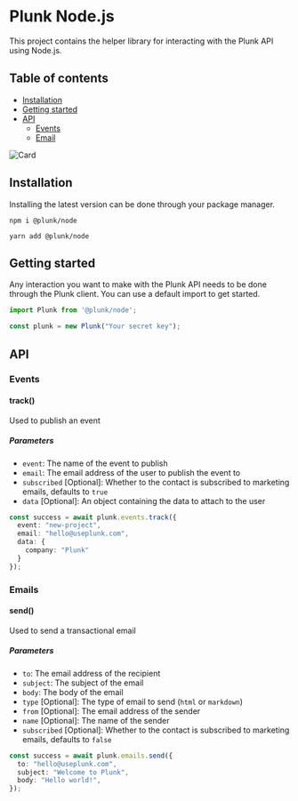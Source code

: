 # Plunk Node.js
This project contains the helper library for interacting with the Plunk API using Node.js.

## Table of contents
- [Installation](#installation)
- [Getting started](#getting-started)
- [API](#api)
    - [Events](#events)
    - [Email](#emails)

![Card](https://www.useplunk.com/assets/card.png)

## Installation
Installing the latest version can be done through your package manager.

```shell
npm i @plunk/node

yarn add @plunk/node
```

## Getting started
Any interaction you want to make with the Plunk API needs to be done through the Plunk client. You can use a default import to get started.

```js
import Plunk from '@plunk/node';

const plunk = new Plunk("Your secret key");
```

## API
### Events
#### track()
Used to publish an event

##### Parameters
- `event`: The name of the event to publish
- `email`: The email address of the user to publish the event to
- `subscribed` [Optional]: Whether to the contact is subscribed to marketing emails, defaults to `true`
- `data` [Optional]: An object containing the data to attach to the user

```ts
const success = await plunk.events.track({
  event: "new-project",
  email: "hello@useplunk.com",
  data: {
    company: "Plunk"
  }
});
```

### Emails
#### send()
Used to send a transactional email
##### Parameters
- `to`: The email address of the recipient
- `subject`: The subject of the email
- `body`: The body of the email
- `type` [Optional]: The type of email to send (`html` or `markdown`)
- `from` [Optional]: The email address of the sender
- `name` [Optional]: The name of the sender
- `subscribed` [Optional]: Whether to the contact is subscribed to marketing emails, defaults to `false`

```ts
const success = await plunk.emails.send({
  to: "hello@useplunk.com",
  subject: "Welcome to Plunk",
  body: "Hello world!",
});
```